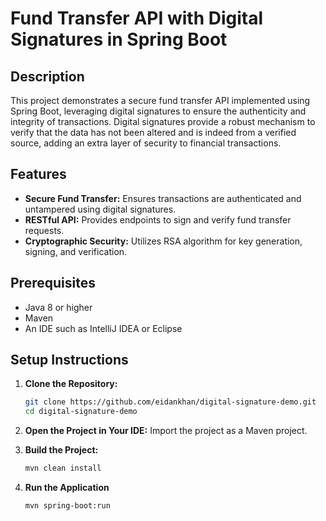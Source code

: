 # Fund Transfer API with Digital Signatures in Spring Boot

## Description

This project demonstrates a secure fund transfer API implemented using Spring Boot, leveraging digital signatures to ensure the authenticity and integrity of transactions. Digital signatures provide a robust mechanism to verify that the data has not been altered and is indeed from a verified source, adding an extra layer of security to financial transactions.

## Features

- **Secure Fund Transfer:** Ensures transactions are authenticated and untampered using digital signatures.
- **RESTful API:** Provides endpoints to sign and verify fund transfer requests.
- **Cryptographic Security:** Utilizes RSA algorithm for key generation, signing, and verification.

## Prerequisites

- Java 8 or higher
- Maven
- An IDE such as IntelliJ IDEA or Eclipse

## Setup Instructions

1. **Clone the Repository:**

   ```sh
   git clone https://github.com/eidankhan/digital-signature-demo.git
   cd digital-signature-demo

2. **Open the Project in Your IDE:**
   Import the project as a Maven project.
  
3. **Build the Project:**
    ```sh
    mvn clean install

4. **Run the Application**
   ```sh
   mvn spring-boot:run

